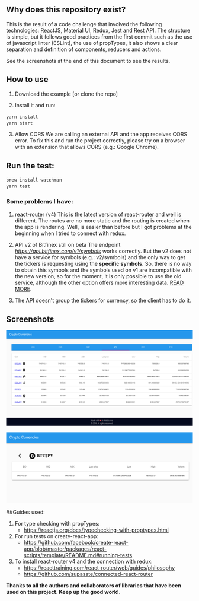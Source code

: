 ## Why does this repository exist?
This is the result of a code challenge that involved the following technologies: ReactJS, Material UI, Redux, Jest and Rest API. The structure is simple, but it follows good practices from the first commit such as the use of javascript linter (ESLint), the use of propTypes, it also shows a clear separation and definition of components, reducers and actions.

See the screenshots at the end of this document to see the results.


## How to use
1. Download the example [or clone the repo]

2. Install it and run:

```bash
yarn install
yarn start
```
3. Allow CORS
We are calling an external API and the app receives CORS error. To fix this and run the project correctly, please try on a browser with an extension that allows CORS (e.g.: Google Chrome). 



## Run the test:
```bash
brew install watchman
yarn test
```


### Some problems I have:
1. react-router (v4) 
This is the latest version of react-router and well is different. The routes are no more static and the routing is created when the app is rendering. Well, is easier than before but I got problems at the beginning when I tried to connect with redux. 
 
2. API v2 of Bitfinex still on beta
The endpoint *https://api.bitfinex.com/v1/symbols* works correctly. But the v2 does not have a service for symbols (e.g.: v2/symbols) and the only way to get the tickers is requesting using the **specific symbols**. So, there is no way to obtain this symbols and the symbols used on v1 are incompatible with the new version, so for the moment, it is only possible to use the old service, although the other option offers more interesting data. [READ MORE](https://github.com/bitfinexcom/bitfinex-api-node/issues/85).

3. The API doesn't group the tickers for currency, so the client has to do it. 


## Screenshots

![Home](/screenshots/1.png?raw=true)

![Detail](/screenshots/2.png?raw=true)



##Guides used:
1. For type checking with propTypes: 
    - https://reactjs.org/docs/typechecking-with-proptypes.html
2. For run tests on create-react-app: 
    - https://github.com/facebook/create-react-app/blob/master/packages/react-scripts/template/README.md#running-tests
3. To install react-router v4 and the connection with redux: 
    - https://reacttraining.com/react-router/web/guides/philosophy
    - https://github.com/supasate/connected-react-router


**Thanks to all the authors and collaborators of libraries that have been used on this project. Keep up the good work!.**
